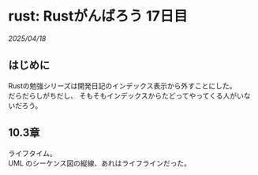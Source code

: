 # rust: Rustがんばろう 17日目

_2025/04/18_

## はじめに

Rustの勉強シリーズは開発日記のインデックス表示から外すことにした。  
だらだらしがちだし、
そもそもインデックスからたどってやってくる人がいないだろう。

## 10.3章

ライフタイム。  
UML のシーケンス図の縦線、あれはライフラインだった。  

